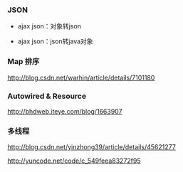 ### JSON

* ajax json：对象转json

* ajax json：json转java对象


### Map 排序

http://blog.csdn.net/warhin/article/details/7101180

### Autowired & Resource

http://bhdweb.iteye.com/blog/1663907


### 多线程

http://blog.csdn.net/yinzhong39/article/details/45621277

http://yuncode.net/code/c_549feea83272f95

